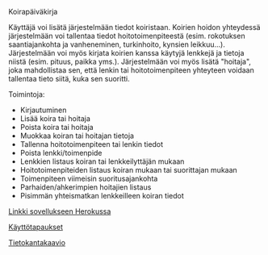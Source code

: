 Koirapäiväkirja

Käyttäjä voi lisätä järjestelmään tiedot koiristaan. Koirien hoidon yhteydessä järjestelmään voi tallentaa tiedot hoitotoimenpiteestä (esim. rokotuksen saantiajankohta ja vanheneminen, turkinhoito, kynsien leikkuu...). Järjestelmään voi myös kirjata koirien kanssa käytyjä lenkkejä ja tietoja niistä (esim. pituus, paikka yms.). Järjestelmään voi myös lisätä "hoitaja", joka mahdollistaa sen, että lenkin tai hoitotoimenpiteen yhteyteen voidaan tallentaa tieto siitä, kuka sen suoritti.

Toimintoja:
- Kirjautuminen
- Lisää koira tai hoitaja
- Poista koira tai hoitaja
- Muokkaa koiran tai hoitajan tietoja
- Tallenna hoitotoimenpiteen tai lenkin tiedot
- Poista lenkki/toimenpide
- Lenkkien listaus koiran tai lenkkeilyttäjän mukaan
- Hoitotoimenpiteiden listaus koiran mukaan tai suorittajan mukaan
- Toimenpiteen viimeisin suoritusajankohta
- Parhaiden/ahkerimpien hoitajien listaus
- Pisimmän yhteismatkan lenkkeilleen koiran tiedot

[Linkki sovellukseen Herokussa](https://koirapaivakirjasovellus.herokuapp.com/)

[Käyttötapaukset](https://github.com/hannajan/Koirapaivakirja/blob/master/documentation/userStories.md)

[Tietokantakaavio](https://github.com/hannajan/Koirapaivakirja/blob/master/documentation/Tietokantakaavio(4).pdf)
